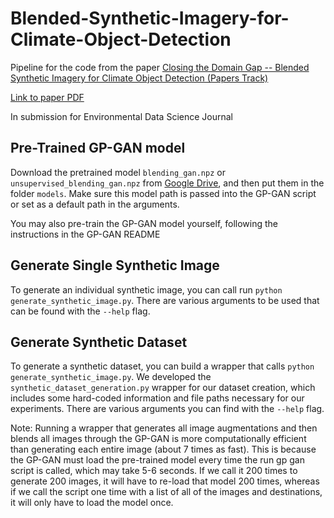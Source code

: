 # Blended-Synthetic-Imagery-for-Climate-Object-Detection

Pipeline for the code from the paper [Closing the Domain Gap -- Blended Synthetic Imagery for Climate Object Detection (Papers Track)](https://www.climatechange.ai/papers/neurips2022/37)

[Link to paper PDF](https://s3.us-east-1.amazonaws.com/climate-change-ai/papers/neurips2022/37/paper.pdf)

In submission for Environmental Data Science Journal

## Pre-Trained GP-GAN model

Download the pretrained model `blending_gan.npz` or `unsupervised_blending_gan.npz` from [Google Drive](https://drive.google.com/open?id=0Bybnpq8dvwudVjBHNWNHUmVSV28), and then put them in the folder `models`. Make sure this model path is passed into the GP-GAN script or set as a default path in the arguments.

You may also pre-train the GP-GAN model yourself, following the instructions in the GP-GAN README 

## Generate Single Synthetic Image

To generate an individual synthetic image, you can call run `python generate_synthetic_image.py`. There are various arguments to be used that can be found with the `--help` flag.  

## Generate Synthetic Dataset

To generate a synthetic dataset, you can build a wrapper that calls `python generate_synthetic_image.py`. We developed the `synthetic_dataset_generation.py` wrapper for our dataset creation, which includes some hard-coded information and file paths necessary for our experiments. There are various arguments you can find with the `--help` flag. 

Note: Running a wrapper that generates all image augmentations and then blends all images through the GP-GAN is more computationally efficient than generating each entire image (about 7 times as fast). This is because the GP-GAN must load the pre-trained model every time the run gp gan script is called, which may take 5-6 seconds. If we call it 200 times to generate 200 images, it will have to re-load that model 200 times, whereas if we call the script one time with a list of all of the images and destinations, it will only have to load the model once.
